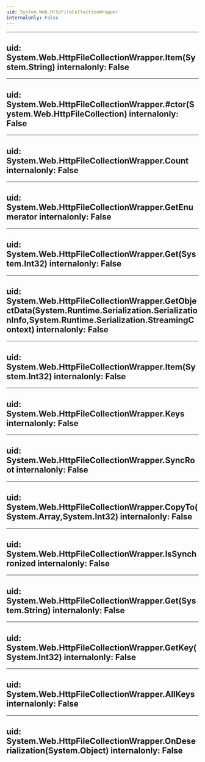 ```yaml
---
uid: System.Web.HttpFileCollectionWrapper
internalonly: False
---
```


---
uid: System.Web.HttpFileCollectionWrapper.Item(System.String)
internalonly: False
---

---
uid: System.Web.HttpFileCollectionWrapper.#ctor(System.Web.HttpFileCollection)
internalonly: False
---

---
uid: System.Web.HttpFileCollectionWrapper.Count
internalonly: False
---

---
uid: System.Web.HttpFileCollectionWrapper.GetEnumerator
internalonly: False
---

---
uid: System.Web.HttpFileCollectionWrapper.Get(System.Int32)
internalonly: False
---

---
uid: System.Web.HttpFileCollectionWrapper.GetObjectData(System.Runtime.Serialization.SerializationInfo,System.Runtime.Serialization.StreamingContext)
internalonly: False
---

---
uid: System.Web.HttpFileCollectionWrapper.Item(System.Int32)
internalonly: False
---

---
uid: System.Web.HttpFileCollectionWrapper.Keys
internalonly: False
---

---
uid: System.Web.HttpFileCollectionWrapper.SyncRoot
internalonly: False
---

---
uid: System.Web.HttpFileCollectionWrapper.CopyTo(System.Array,System.Int32)
internalonly: False
---

---
uid: System.Web.HttpFileCollectionWrapper.IsSynchronized
internalonly: False
---

---
uid: System.Web.HttpFileCollectionWrapper.Get(System.String)
internalonly: False
---

---
uid: System.Web.HttpFileCollectionWrapper.GetKey(System.Int32)
internalonly: False
---

---
uid: System.Web.HttpFileCollectionWrapper.AllKeys
internalonly: False
---

---
uid: System.Web.HttpFileCollectionWrapper.OnDeserialization(System.Object)
internalonly: False
---
